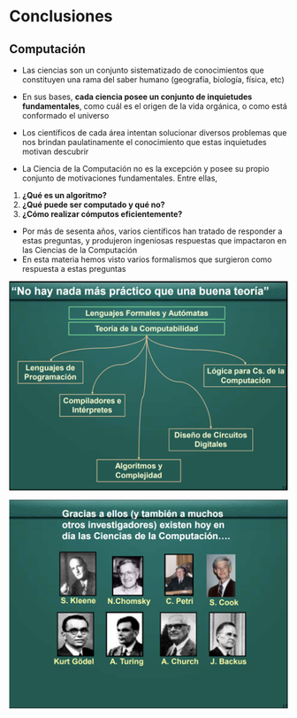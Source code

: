 # Conclusiones

## Computación

* Las ciencias son un conjunto sistematizado de conocimientos que constituyen una rama del saber humano (geografía, biología, física, etc)
* En sus bases, **cada ciencia posee un conjunto de inquietudes fundamentales**, como cuál es el origen de la vida orgánica, o como está conformado el universo
* Los científicos de cada área intentan solucionar diversos problemas que nos brindan paulatinamente el conocimiento que estas inquietudes motivan descubrir

* La Ciencia de la Computación no es la excepción y posee su propio conjunto de motivaciones fundamentales. Entre ellas,

1. **¿Qué es un algoritmo?**
1. **¿Qué puede ser computado y qué no?**
1. **¿Cómo realizar cómputos eficientemente?**

* Por más de sesenta años, varios científicos han tratado de responder a estas preguntas, y produjeron ingeniosas respuestas que impactaron en las Ciencias de la Computación
* En esta materia hemos visto varios formalismos que surgieron como respuesta a estas preguntas

![No hay nada más práctico que una buena teoría](img/teoria.png)

![Gracias a ellos](img/investigadores.png)
